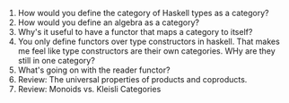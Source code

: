 1. How would you define the category of Haskell types as a category?
2. How would you define an algebra as a category?
3. Why's it useful to have a functor that maps a category to itself?
4. You only define functors over type constructors in haskell. That makes me feel like type constructors are their own categories. WHy are they still in one category?
5. What's going on with the reader functor?
6. Review: The universal properties of products and coproducts.
7. Review: Monoids vs. Kleisli Categories